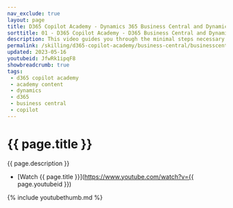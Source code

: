 ```yaml
---
nav_exclude: true
layout: page
title: D365 Copilot Academy - Dynamics 365 Business Central and Dynamics 365 Copilot
sorttitle: 01 - D365 Copilot Academy - D365 Business Central and Dynamics 365 Copilot
description: This video guides you through the minimal steps necessary to get started quickly in creating a chatbot with expanded natural language capabilities inside of Business Central. Copilot provides AI-powered writing assistance for Business Central users responsible authoring marketing text (product descriptions) on items sold in online shops, like Shopify. With the click of a button, Copilot generates text that's engaging, creative, and highlights key attributes of the specific item. With a bit of reviewing and editing, it's ready to publish. Copilot in Dynamics 365 Business Central help small and medium-sized businesses to bring new products to market faster by producing AI-generated product descriptions.
permalink: /skilling/d365-copilot-academy/business-central/businesscentral-and-copilot
updated: 2023-05-16
youtubeid: JfwRk1ipqF8
showbreadcrumb: true
tags: 
 - d365 copilot academy
 - academy content
 - dynamics
 - d365
 - business central
 - copilot
---
```


# {{ page.title }}

{{ page.description }}

* [Watch {{ page.title }}](https://www.youtube.com/watch?v={{ page.youtubeid }})

{% include youtubethumb.md %}
